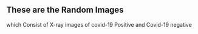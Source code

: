 ## These are the Random Images
which Consist of X-ray images of covid-19 Positive and Covid-19 negative
